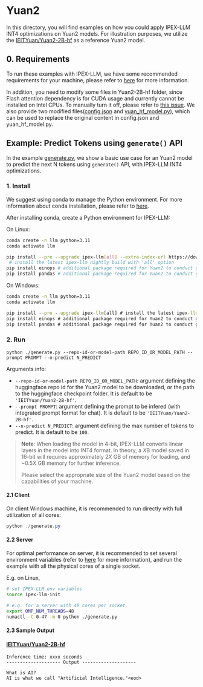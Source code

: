 # Yuan2
In this directory, you will find examples on how you could apply IPEX-LLM INT4 optimizations on Yuan2 models. For illustration purposes, we utilize the [IEITYuan/Yuan2-2B-hf](https://huggingface.co/IEITYuan/Yuan2-2B-hf) as a reference Yuan2 model.

## 0. Requirements
To run these examples with IPEX-LLM, we have some recommended requirements for your machine, please refer to [here](../README.md#recommended-requirements) for more information.

In addition, you need to modify some files in Yuan2-2B-hf folder, since Flash attention dependency is for CUDA usage and currently cannot be installed on Intel CPUs. To manually turn it off, please refer to [this issue](https://github.com/IEIT-Yuan/Yuan-2.0/issues/92). We also provide two modified files([config.json](yuan2-2B-instruct/config.json) and [yuan_hf_model.py](yuan2-2B-instruct/yuan_hf_model.py)), which can be used to replace the original content in config.json and yuan_hf_model.py.

## Example: Predict Tokens using `generate()` API
In the example [generate.py](./generate.py), we show a basic use case for an Yuan2 model to predict the next N tokens using `generate()` API, with IPEX-LLM INT4 optimizations.
### 1. Install
We suggest using conda to manage the Python environment. For more information about conda installation, please refer to [here](https://docs.conda.io/en/latest/miniconda.html#).

After installing conda, create a Python environment for IPEX-LLM:

On Linux:

```bash
conda create -n llm python=3.11
conda activate llm

pip install --pre --upgrade ipex-llm[all] --extra-index-url https://download.pytorch.org/whl/cpu
 # install the latest ipex-llm nightly build with 'all' option
pip install einops # additional package required for Yuan2 to conduct generation
pip install pandas # additional package required for Yuan2 to conduct generation
```

On Windows:

```cmd
conda create -n llm python=3.11
conda activate llm

pip install --pre --upgrade ipex-llm[all] # install the latest ipex-llm nightly build with 'all' option
pip install einops # additional package required for Yuan2 to conduct generation
pip install pandas # additional package required for Yuan2 to conduct generation
```

### 2. Run
```
python ./generate.py --repo-id-or-model-path REPO_ID_OR_MODEL_PATH --prompt PROMPT --n-predict N_PREDICT
```

Arguments info:
- `--repo-id-or-model-path REPO_ID_OR_MODEL_PATH`: argument defining the huggingface repo id for the Yuan2 model to be downloaded, or the path to the huggingface checkpoint folder. It is default to be `'IEITYuan/Yuan2-2B-hf'`.
- `--prompt PROMPT`: argument defining the prompt to be infered (with integrated prompt format for chat). It is default to be `'IEITYuan/Yuan2-2B-hf'`.
- `--n-predict N_PREDICT`: argument defining the max number of tokens to predict. It is default to be `100`.

> **Note**: When loading the model in 4-bit, IPEX-LLM converts linear layers in the model into INT4 format. In theory, a *X*B model saved in 16-bit will requires approximately 2*X* GB of memory for loading, and ~0.5*X* GB memory for further inference.
>
> Please select the appropriate size of the Yuan2 model based on the capabilities of your machine.

#### 2.1 Client
On client Windows machine, it is recommended to run directly with full utilization of all cores:
```powershell
python ./generate.py
```

#### 2.2 Server
For optimal performance on server, it is recommended to set several environment variables (refer to [here](../README.md#best-known-configuration-on-linux) for more information), and run the example with all the physical cores of a single socket.

E.g. on Linux,
```bash
# set IPEX-LLM env variables
source ipex-llm-init

# e.g. for a server with 48 cores per socket
export OMP_NUM_THREADS=48
numactl -C 0-47 -m 0 python ./generate.py
```

#### 2.3 Sample Output
#### [IEITYuan/Yuan2-2B-hf](https://huggingface.co/IEITYuan/Yuan2-2B-hf)
```log
Inference time: xxxx seconds
-------------------- Output --------------------
 
What is AI?
AI is what we call "Artificial Intelligence."<eod>
```